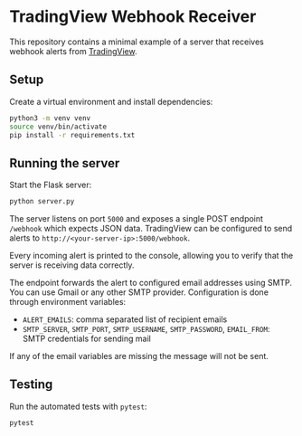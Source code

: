 # TradingView Webhook Receiver

This repository contains a minimal example of a server that receives webhook alerts from [TradingView](https://www.tradingview.com/).

## Setup

Create a virtual environment and install dependencies:

```bash
python3 -m venv venv
source venv/bin/activate
pip install -r requirements.txt
```

## Running the server

Start the Flask server:

```bash
python server.py
```

The server listens on port `5000` and exposes a single POST endpoint `/webhook` which expects JSON data. TradingView can be configured to send alerts to `http://<your-server-ip>:5000/webhook`.

Every incoming alert is printed to the console, allowing you to verify that the
server is receiving data correctly.

The endpoint forwards the alert to configured email addresses using SMTP. You
can use Gmail or any other SMTP provider. Configuration is done through
environment variables:

- `ALERT_EMAILS`: comma separated list of recipient emails
- `SMTP_SERVER`, `SMTP_PORT`, `SMTP_USERNAME`, `SMTP_PASSWORD`, `EMAIL_FROM`:
  SMTP credentials for sending mail

If any of the email variables are missing the message will not be sent.

## Testing

Run the automated tests with `pytest`:

```bash
pytest
```
